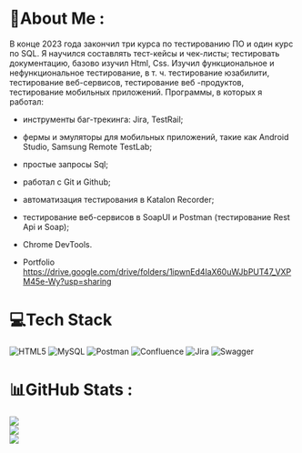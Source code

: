 # 💫About Me :
В конце 2023 года закончил три курса по тестированию ПО и один курс по SQL. 
Я научился составлять тест-кейсы и чек-листы; тестировать документацию, 
базово изучил Html, Сss. Изучил функциональное и нефункциональное тестирование, 
в т. ч. тестирование юзабилити, тестирование веб-сервисов, 
тестирование веб -продуктов, тестирование мобильных приложений. 
Программы, в которых я работал: 
- инструменты баг-трекинга: Jira, TestRail; 
- фермы и эмуляторы для мобильных приложений, 
такие как Android Studio, Samsung Remote TestLab; 
- простые запросы Sql; 
- работал с Git и Github; 
- автоматизация тестирования в Katalon Recorder; 
- тестирование веб-сервисов в SoapUI и Postman (тестирование Rest Api и Soap); 
- Chrome DevTools.

- Portfolio https://drive.google.com/drive/folders/1ipwnEd4laX60uWJbPUT47_VXPM45e-Wy?usp=sharing

# 💻Tech Stack
![HTML5](https://img.shields.io/badge/html5-%23E34F26.svg?style=for-the-badge&logo=html5&logoColor=white) ![MySQL](https://img.shields.io/badge/mysql-%2300f.svg?style=for-the-badge&logo=mysql&logoColor=white) ![Postman](https://img.shields.io/badge/Postman-FF6C37?style=for-the-badge&logo=postman&logoColor=white) ![Confluence](https://img.shields.io/badge/confluence-%23172BF4.svg?style=for-the-badge&logo=confluence&logoColor=white) ![Jira](https://img.shields.io/badge/jira-%230A0FFF.svg?style=for-the-badge&logo=jira&logoColor=white) ![Swagger](https://img.shields.io/badge/-Swagger-%23Clojure?style=for-the-badge&logo=swagger&logoColor=white)
# 📊GitHub Stats :
![](https://github-readme-stats.vercel.app/api?username=Absalamov-Nikita&theme=radical&hide_border=true&include_all_commits=false&count_private=false)<br/>
![](https://github-readme-streak-stats.herokuapp.com/?user=Absalamov-Nikita&theme=radical&hide_border=true)<br/>
![](https://github-readme-stats.vercel.app/api/top-langs/?username=Absalamov-Nikita&theme=radical&hide_border=true&include_all_commits=false&count_private=false&layout=compact)
